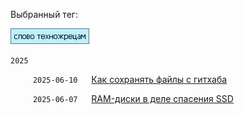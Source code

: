 Выбранный тег:

![Screenshot](tag_techpriest.png)

`2025`

&emsp;  &emsp; `2025-06-10` &emsp; [Как сохранять файлы с гитхаба](../../../data/2025/2025-06-11-how-to-download-files)

&emsp;  &emsp; `2025-06-07` &emsp; [RAM-диски в деле спасения SSD](../../../data/2025/2025-06-07-ram-disk)